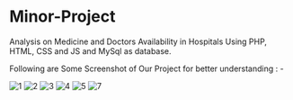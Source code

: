 # Minor-Project 
Analysis on Medicine and Doctors Availability in Hospitals 
Using PHP, HTML, CSS and JS and MySql as database.

Following are Some Screenshot of Our Project for better understanding : -



![1](https://user-images.githubusercontent.com/62388274/85409921-115f7300-b584-11ea-8aba-9aaed126da87.PNG)
![2](https://user-images.githubusercontent.com/62388274/85409931-14f2fa00-b584-11ea-91b1-d90690056df6.PNG)
![3](https://user-images.githubusercontent.com/62388274/85409945-19b7ae00-b584-11ea-98d7-dd081caa53fe.PNG)
![4](https://user-images.githubusercontent.com/62388274/85409962-20debc00-b584-11ea-89c2-34396d54e751.PNG)
![5](https://user-images.githubusercontent.com/62388274/85409980-26d49d00-b584-11ea-81ef-4cc73beba338.PNG)
![7](https://user-images.githubusercontent.com/62388274/85410015-2fc56e80-b584-11ea-8837-340d3772d309.PNG)
